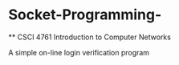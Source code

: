 # Socket-Programming-
** CSCI 4761 Introduction to Computer Networks

A simple on-line login verification program
